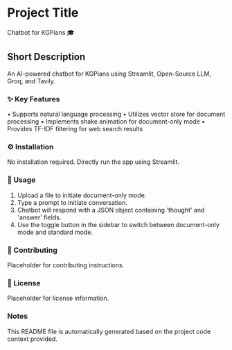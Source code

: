 # Project Title
Chatbot for KGPians 🎓

## Short Description
An AI-powered chatbot for KGPians using Streamlit, Open-Source LLM, Groq, and Tavily.

### ✨ Key Features
• Supports natural language processing
• Utilizes vector store for document processing
• Implements shake animation for document-only mode
• Provides TF-IDF filtering for web search results

### ⚙️ Installation
No installation required. Directly run the app using Streamlit.

### 🚀 Usage
1. Upload a file to initiate document-only mode.
2. Type a prompt to initiate conversation.
3. Chatbot will respond with a JSON object containing 'thought' and 'answer' fields.
4. Use the toggle button in the sidebar to switch between document-only mode and standard mode.

### 🤝 Contributing
Placeholder for contributing instructions.

### 📄 License
Placeholder for license information.

### Notes
This README file is automatically generated based on the project code context provided.